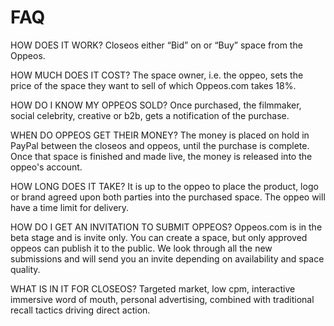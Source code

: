 # FAQ

HOW DOES IT WORK?
Closeos either “Bid” on or “Buy” space from the Oppeos.

HOW MUCH DOES IT COST?
The space owner, i.e. the oppeo, sets the price of the space they want to sell of which Oppeos.com takes 18%.

HOW DO I KNOW MY OPPEOS SOLD?
Once purchased, the filmmaker, social celebrity, creative or b2b, gets a notification of the purchase.

WHEN DO OPPEOS GET THEIR MONEY?
The money is placed on hold in PayPal between the closeos and oppeos, until the purchase is complete. Once that space is finished and made live, the money is released into the oppeo's account.

HOW LONG DOES IT TAKE?
It is up to the oppeo to place the product, logo or brand agreed upon both parties into the purchased space. The oppeo will have a time limit for delivery.

HOW DO I GET AN INVITATION TO SUBMIT OPPEOS?
Oppeos.com is in the beta stage and is invite only. You can create a space, but only approved oppeos can publish it to the public. We look through all the new submissions and will send you an invite depending on availability and space quality.

WHAT IS IN IT FOR CLOSEOS?
Targeted market, low cpm, interactive immersive word of mouth, personal advertising, combined with traditional recall tactics driving direct action.

